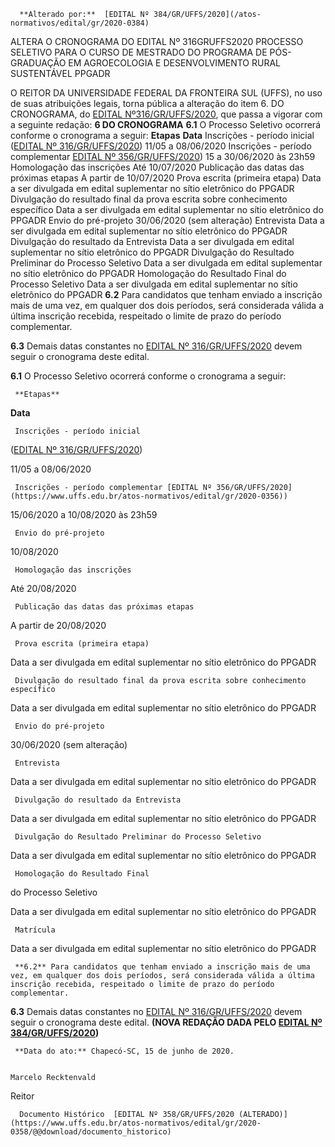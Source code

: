       **Alterado por:**  [EDITAL Nº 384/GR/UFFS/2020](/atos-normativos/edital/gr/2020-0384) 

   ALTERA O CRONOGRAMA DO EDITAL Nº 316GRUFFS2020 PROCESSO SELETIVO PARA O CURSO DE MESTRADO DO PROGRAMA DE PÓS-GRADUAÇÃO EM AGROECOLOGIA E DESENVOLVIMENTO RURAL SUSTENTÁVEL PPGADR  

 O REITOR DA UNIVERSIDADE FEDERAL DA FRONTEIRA SUL (UFFS), no uso de suas atribuições legais, torna pública a alteração do item 6. DO CRONOGRAMA, do [EDITAL Nº316/GR/UFFS/2020](https://www.uffs.edu.br/atos-normativos/edital/gr/2020-0316), que passa a vigorar com a seguinte redação:  **6 DO CRONOGRAMA** **6.1**  O Processo Seletivo ocorrerá conforme o cronograma a seguir:     **Etapas**   **Data**     Inscrições - período inicial ([EDITAL Nº 316/GR/UFFS/2020](https://www.uffs.edu.br/atos-normativos/edital/gr/2020-0316))   11/05 a 08/06/2020     Inscrições - período complementar [EDITAL Nº 356/GR/UFFS/2020](https://www.uffs.edu.br/atos-normativos/edital/gr/2020-0356))   15 a 30/06/2020 às 23h59     Homologação das inscrições   Até 10/07/2020     Publicação das datas das próximas etapas   A partir de 10/07/2020     Prova escrita (primeira etapa)   Data a ser divulgada em edital suplementar no sítio eletrônico do PPGADR     Divulgação do resultado final da prova escrita sobre conhecimento específico   Data a ser divulgada em edital suplementar no sítio eletrônico do PPGADR     Envio do pré-projeto   30/06/2020 (sem alteração)     Entrevista   Data a ser divulgada em edital suplementar no sítio eletrônico do PPGADR     Divulgação do resultado da Entrevista   Data a ser divulgada em edital suplementar no sítio eletrônico do PPGADR     Divulgação do Resultado Preliminar do Processo Seletivo   Data a ser divulgada em edital suplementar no sítio eletrônico do PPGADR     Homologação do Resultado Final do Processo Seletivo   Data a ser divulgada em edital suplementar no sítio eletrônico do PPGADR      **6.2** Para candidatos que tenham enviado a inscrição mais de uma vez, em qualquer dos dois períodos, será considerada válida a última inscrição recebida, respeitado o limite de prazo do período complementar.

 **6.3** Demais datas constantes no [EDITAL Nº 316/GR/UFFS/2020](https://www.uffs.edu.br/atos-normativos/edital/gr/2020-0316) devem seguir o cronograma deste edital.

 **6.1** O Processo Seletivo ocorrerá conforme o cronograma a seguir:

     **Etapas**

   **Data**

     Inscrições - período inicial

 ([EDITAL Nº 316/GR/UFFS/2020](https://www.uffs.edu.br/atos-normativos/edital/gr/2020-0316))

   11/05 a 08/06/2020

     Inscrições - período complementar [EDITAL Nº 356/GR/UFFS/2020](https://www.uffs.edu.br/atos-normativos/edital/gr/2020-0356))

   15/06/2020 a 10/08/2020 às 23h59

     Envio do pré-projeto

   10/08/2020

     Homologação das inscrições

   Até 20/08/2020

     Publicação das datas das próximas etapas

   A partir de 20/08/2020

     Prova escrita (primeira etapa)

   Data a ser divulgada em edital suplementar no sítio eletrônico do PPGADR

     Divulgação do resultado final da prova escrita sobre conhecimento específico

   Data a ser divulgada em edital suplementar no sítio eletrônico do PPGADR

     Envio do pré-projeto

   30/06/2020 (sem alteração)

     Entrevista

   Data a ser divulgada em edital suplementar no sítio eletrônico do PPGADR

     Divulgação do resultado da Entrevista

   Data a ser divulgada em edital suplementar no sítio eletrônico do PPGADR

     Divulgação do Resultado Preliminar do Processo Seletivo

   Data a ser divulgada em edital suplementar no sítio eletrônico do PPGADR

     Homologação do Resultado Final

 do Processo Seletivo

   Data a ser divulgada em edital suplementar no sítio eletrônico do PPGADR

     Matrícula

   Data a ser divulgada em edital suplementar no sítio eletrônico do PPGADR

     **6.2** Para candidatos que tenham enviado a inscrição mais de uma vez, em qualquer dos dois períodos, será considerada válida a última inscrição recebida, respeitado o limite de prazo do período complementar.

 **6.3** Demais datas constantes no [EDITAL Nº 316/GR/UFFS/2020](https://www.uffs.edu.br/atos-normativos/edital/gr/2020-0316) devem seguir o cronograma deste edital. **(NOVA REDAÇÃO DADA PELO [EDITAL Nº 384/GR/UFFS/2020](https://www.uffs.edu.br/UFFS/atos-normativos/edital/gr/2020-0384))**

     **Data do ato:** Chapecó-SC, 15 de junho de 2020.   
 

    Marcelo Recktenvald   
 Reitor 

      Documento Histórico  [EDITAL Nº 358/GR/UFFS/2020 (ALTERADO)](https://www.uffs.edu.br/atos-normativos/edital/gr/2020-0358/@@download/documento_historico)     
      